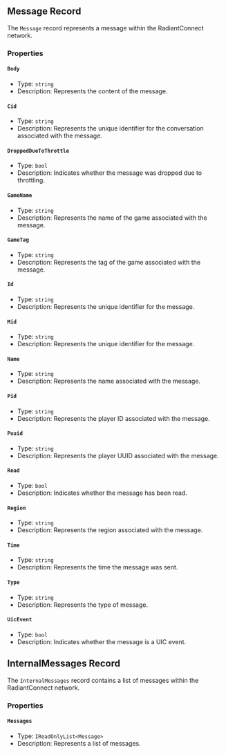 ## Message Record

The `Message` record represents a message within the RadiantConnect network.

### Properties

#### `Body`

- Type: `string`
- Description: Represents the content of the message.

#### `Cid`

- Type: `string`
- Description: Represents the unique identifier for the conversation associated with the message.

#### `DroppedDueToThrottle`

- Type: `bool`
- Description: Indicates whether the message was dropped due to throttling.

#### `GameName`

- Type: `string`
- Description: Represents the name of the game associated with the message.

#### `GameTag`

- Type: `string`
- Description: Represents the tag of the game associated with the message.

#### `Id`

- Type: `string`
- Description: Represents the unique identifier for the message.

#### `Mid`

- Type: `string`
- Description: Represents the unique identifier for the message.

#### `Name`

- Type: `string`
- Description: Represents the name associated with the message.

#### `Pid`

- Type: `string`
- Description: Represents the player ID associated with the message.

#### `Puuid`

- Type: `string`
- Description: Represents the player UUID associated with the message.

#### `Read`

- Type: `bool`
- Description: Indicates whether the message has been read.

#### `Region`

- Type: `string`
- Description: Represents the region associated with the message.

#### `Time`

- Type: `string`
- Description: Represents the time the message was sent.

#### `Type`

- Type: `string`
- Description: Represents the type of message.

#### `UicEvent`

- Type: `bool`
- Description: Indicates whether the message is a UIC event.

## InternalMessages Record

The `InternalMessages` record contains a list of messages within the RadiantConnect network.

### Properties

#### `Messages`

- Type: `IReadOnlyList<Message>`
- Description: Represents a list of messages.

